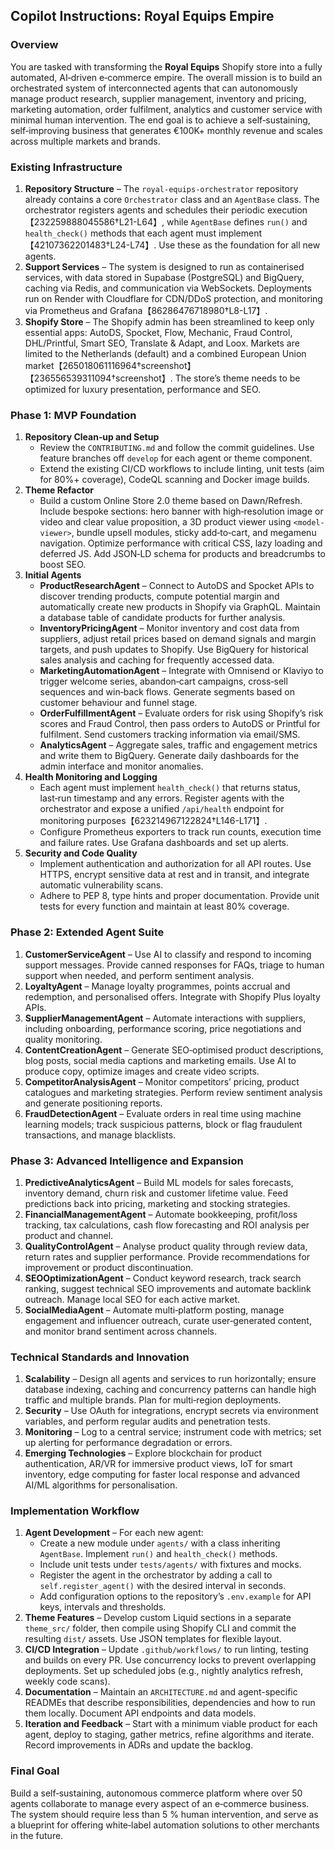 ## Copilot Instructions: Royal Equips Empire

### Overview

You are tasked with transforming the **Royal Equips** Shopify store into a fully automated,
AI‑driven e‑commerce empire.  The overall mission is to build an orchestrated system of
interconnected agents that can autonomously manage product research, supplier management,
inventory and pricing, marketing automation, order fulfilment, analytics and customer
service with minimal human intervention.  The end goal is to achieve a self‑sustaining,
self‑improving business that generates €100K+ monthly revenue and scales across multiple
markets and brands.

### Existing Infrastructure

1. **Repository Structure** – The `royal‑equips‑orchestrator` repository already
   contains a core `Orchestrator` class and an `AgentBase` class.  The orchestrator
   registers agents and schedules their periodic execution【232259888045586†L21-L64】, while
   `AgentBase` defines `run()` and `health_check()` methods that each agent must
   implement【42107362201483†L24-L74】.  Use these as the foundation for all new agents.
2. **Support Services** – The system is designed to run as containerised services,
   with data stored in Supabase (PostgreSQL) and BigQuery, caching via Redis,
   and communication via WebSockets.  Deployments run on Render with Cloudflare for
   CDN/DDoS protection, and monitoring via Prometheus and Grafana【86286476718980†L8-L17】.
3. **Shopify Store** – The Shopify admin has been streamlined to keep only
   essential apps: AutoDS, Spocket, Flow, Mechanic, Fraud Control, DHL/Printful,
   Smart SEO, Translate & Adapt, and Loox.  Markets are limited to the Netherlands
   (default) and a combined European Union market【265018061116964†screenshot】【236556539311094†screenshot】.  The store’s
   theme needs to be optimized for luxury presentation, performance and SEO.

### Phase 1: MVP Foundation

1. **Repository Clean‑up and Setup**
   - Review the `CONTRIBUTING.md` and follow the commit guidelines.  Use
     feature branches off `develop` for each agent or theme component.
   - Extend the existing CI/CD workflows to include linting, unit tests (aim
     for 80%+ coverage), CodeQL scanning and Docker image builds.
2. **Theme Refactor**
   - Build a custom Online Store 2.0 theme based on Dawn/Refresh.  Include
     bespoke sections: hero banner with high‑resolution image or video and
     clear value proposition, a 3D product viewer using `<model-viewer>`, bundle
     upsell modules, sticky add‑to‑cart, and megamenu navigation.  Optimize
     performance with critical CSS, lazy loading and deferred JS.  Add
     JSON‑LD schema for products and breadcrumbs to boost SEO.
3. **Initial Agents**
   - **ProductResearchAgent** – Connect to AutoDS and Spocket APIs to discover
     trending products, compute potential margin and automatically create new
     products in Shopify via GraphQL.  Maintain a database table of candidate
     products for further analysis.
   - **InventoryPricingAgent** – Monitor inventory and cost data from
     suppliers, adjust retail prices based on demand signals and margin
     targets, and push updates to Shopify.  Use BigQuery for historical
     sales analysis and caching for frequently accessed data.
   - **MarketingAutomationAgent** – Integrate with Omnisend or Klaviyo to
     trigger welcome series, abandon‑cart campaigns, cross‑sell sequences and
     win‑back flows.  Generate segments based on customer behaviour and
     funnel stage.
   - **OrderFulfillmentAgent** – Evaluate orders for risk using Shopify’s
     risk scores and Fraud Control, then pass orders to AutoDS or Printful
     for fulfilment.  Send customers tracking information via email/SMS.
   - **AnalyticsAgent** – Aggregate sales, traffic and engagement metrics and
     write them to BigQuery.  Generate daily dashboards for the admin
     interface and monitor anomalies.
4. **Health Monitoring and Logging**
   - Each agent must implement `health_check()` that returns status,
     last‑run timestamp and any errors.  Register agents with the
     orchestrator and expose a unified `/api/health` endpoint for monitoring
     purposes【623214967122824†L146-L171】.
   - Configure Prometheus exporters to track run counts, execution time and
     failure rates.  Use Grafana dashboards and set up alerts.
5. **Security and Code Quality**
   - Implement authentication and authorization for all API routes.  Use
     HTTPS, encrypt sensitive data at rest and in transit, and integrate
     automatic vulnerability scans.
   - Adhere to PEP 8, type hints and proper documentation.  Provide unit
     tests for every function and maintain at least 80% coverage.

### Phase 2: Extended Agent Suite

1. **CustomerServiceAgent** – Use AI to classify and respond to incoming
   support messages.  Provide canned responses for FAQs, triage to human
   support when needed, and perform sentiment analysis.
2. **LoyaltyAgent** – Manage loyalty programmes, points accrual and redemption,
   and personalised offers.  Integrate with Shopify Plus loyalty APIs.
3. **SupplierManagementAgent** – Automate interactions with suppliers,
   including onboarding, performance scoring, price negotiations and quality
   monitoring.
4. **ContentCreationAgent** – Generate SEO‑optimised product descriptions,
   blog posts, social media captions and marketing emails.  Use AI to
   produce copy, optimize images and create video scripts.
5. **CompetitorAnalysisAgent** – Monitor competitors’ pricing, product
   catalogues and marketing strategies.  Perform review sentiment analysis
   and generate positioning reports.
6. **FraudDetectionAgent** – Evaluate orders in real time using machine
   learning models; track suspicious patterns, block or flag fraudulent
   transactions, and manage blacklists.

### Phase 3: Advanced Intelligence and Expansion

1. **PredictiveAnalyticsAgent** – Build ML models for sales forecasts,
   inventory demand, churn risk and customer lifetime value.  Feed
   predictions back into pricing, marketing and stocking strategies.
2. **FinancialManagementAgent** – Automate bookkeeping, profit/loss
   tracking, tax calculations, cash flow forecasting and ROI analysis per
   product and channel.
3. **QualityControlAgent** – Analyse product quality through review data,
   return rates and supplier performance.  Provide recommendations for
   improvement or product discontinuation.
4. **SEOOptimizationAgent** – Conduct keyword research, track search
   ranking, suggest technical SEO improvements and automate backlink
   outreach.  Manage local SEO for each active market.
5. **SocialMediaAgent** – Automate multi‑platform posting, manage
   engagement and influencer outreach, curate user‑generated content, and
   monitor brand sentiment across channels.

### Technical Standards and Innovation

1. **Scalability** – Design all agents and services to run horizontally;
   ensure database indexing, caching and concurrency patterns can handle
   high traffic and multiple brands.  Plan for multi‑region deployments.
2. **Security** – Use OAuth for integrations, encrypt secrets via
   environment variables, and perform regular audits and penetration tests.
3. **Monitoring** – Log to a central service; instrument code with
   metrics; set up alerting for performance degradation or errors.
4. **Emerging Technologies** – Explore blockchain for product
   authentication, AR/VR for immersive product views, IoT for smart
   inventory, edge computing for faster local response and advanced AI/ML
   algorithms for personalisation.

### Implementation Workflow

1. **Agent Development** – For each new agent:
   - Create a new module under `agents/` with a class inheriting
     `AgentBase`.  Implement `run()` and `health_check()` methods.
   - Include unit tests under `tests/agents/` with fixtures and mocks.
   - Register the agent in the orchestrator by adding a call to
     `self.register_agent()` with the desired interval in seconds.
   - Add configuration options to the repository’s `.env.example` for API
     keys, intervals and thresholds.
2. **Theme Features** – Develop custom Liquid sections in a separate
   `theme_src/` folder, then compile using Shopify CLI and commit the
     resulting `dist/` assets.  Use JSON templates for flexible layout.
3. **CI/CD Integration** – Update `.github/workflows/` to run linting,
   testing and builds on every PR.  Use concurrency locks to prevent
   overlapping deployments.  Set up scheduled jobs (e.g., nightly
   analytics refresh, weekly code scans).
4. **Documentation** – Maintain an `ARCHITECTURE.md` and agent-specific
   READMEs that describe responsibilities, dependencies and how to run
   them locally.  Document API endpoints and data models.
5. **Iteration and Feedback** – Start with a minimum viable product for
   each agent, deploy to staging, gather metrics, refine algorithms and
   iterate.  Record improvements in ADRs and update the backlog.

### Final Goal

Build a self‑sustaining, autonomous commerce platform where over 50 agents
collaborate to manage every aspect of an e‑commerce business.  The system
should require less than 5 % human intervention, and serve as a blueprint
for offering white‑label automation solutions to other merchants in the
future.
